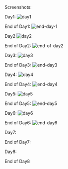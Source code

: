Screenshots:

Day1:
![day1](https://user-images.githubusercontent.com/46459701/97672306-0abb9d80-1a47-11eb-8675-b64c56fa1ab4.png)


End of Day1:
![end-day-1](https://user-images.githubusercontent.com/46459701/97672086-ac8eba80-1a46-11eb-9847-fa851d27880c.png)


Day2
![day2](https://user-images.githubusercontent.com/46459701/97672341-1c04aa00-1a47-11eb-96ab-89ce18f86dd8.png)


End of Day2:
![end-of-day2](https://user-images.githubusercontent.com/46459701/97672286-fecfdb80-1a46-11eb-89f9-b3cf02f12486.png)



Day3:
![day3](https://user-images.githubusercontent.com/46459701/97672371-2c1c8980-1a47-11eb-97dd-bb94f5a43c92.png)



End of Day3:
![end-day3](https://user-images.githubusercontent.com/46459701/97672103-b57f8c00-1a46-11eb-9663-a49609b73a2a.png)



Day4:
![day4](https://user-images.githubusercontent.com/46459701/97672412-40608680-1a47-11eb-8972-d147c88df6a0.png)



End of Day4:
![end-day4](https://user-images.githubusercontent.com/46459701/97672136-c0d2b780-1a46-11eb-9383-dfb97d227bf2.png)


Day5:
![day5](https://user-images.githubusercontent.com/46459701/97672443-4c4c4880-1a47-11eb-9738-50badf3942df.png)



End of Day5:
![end-day5](https://user-images.githubusercontent.com/46459701/97672180-d21bc400-1a46-11eb-89d7-4c13485bb5ca.png)


Day6:
![day6](https://user-images.githubusercontent.com/46459701/97672470-59693780-1a47-11eb-9797-211372c4027f.png)



End of Day6:
![end-day6](https://user-images.githubusercontent.com/46459701/97672245-ecee3880-1a46-11eb-93da-8b7b76e531ee.png)

Day7:

End of Day7:


Day8:

End of Day8




